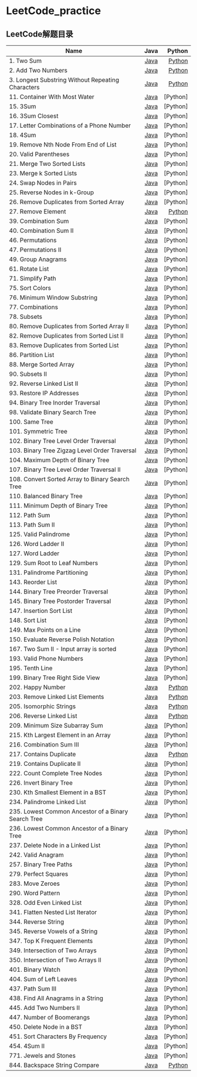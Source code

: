 # LeetCode_practice
## LeetCode解题目录

Name | Java | Python
|- | :-: | -:|
|1. Two Sum | [Java](https://github.com/DF-Kyun/LeetCode_practice/tree/master/Table/1.%20Two%20Sum) | [Python](https://github.com/DF-Kyun/LeetCode_practice/tree/master/Table/1.%20Two%20Sum)|
|2. Add Two Numbers | [Java](https://github.com/DF-Kyun/LeetCode_practice/tree/master/Linked%20%20List/2.%20Add%20Two%20Numbers) | [Python](https://github.com/DF-Kyun/LeetCode_practice/tree/master/Linked%20%20List/2.%20Add%20Two%20Numbers)|
|3. Longest Substring Without Repeating Characters | [Java](https://github.com/DF-Kyun/LeetCode_practice/tree/master/String/3.%20Longest%20Substring%20Without%20Repeating%20Characters) | [Python](https://github.com/DF-Kyun/LeetCode_practice/blob/master/String/3.%20Longest%20Substring%20Without%20Repeating%20Characters)|
|11. Container With Most Water | [Java](https://github.com/DF-Kyun/LeetCode_practice/tree/master/Array/11.%20Container%20With%20Most%20Water) | [Python]|
|15. 3Sum | [Java](https://github.com/DF-Kyun/LeetCode_practice/tree/master/Table/15.%203Sum) | [Python]|
|16. 3Sum Closest | [Java](https://github.com/DF-Kyun/LeetCode_practice/tree/master/Table/16.%203Sum%20Closest) | [Python]|
|17. Letter Combinations of a Phone Number | [Java](https://github.com/DF-Kyun/LeetCode_practice/tree/master/Tree/17.%20Letter%20Combinations%20of%20a%20Phone%20Number) | [Python]|
|18. 4Sum | [Java](https://github.com/DF-Kyun/LeetCode_practice/tree/master/Table/18.%204Sum) | [Python]|
|19. Remove Nth Node From End of List | [Java](https://github.com/DF-Kyun/LeetCode_practice/tree/master/Linked%20%20List/19.%20Remove%20Nth%20Node%20From%20End%20of%20List) | [Python]|
|20. Valid Parentheses | [Java](https://github.com/DF-Kyun/LeetCode_practice/tree/master/Stack/20.%20Valid%20Parentheses) | [Python]|
|21. Merge Two Sorted Lists | [Java](https://github.com/DF-Kyun/LeetCode_practice/tree/master/Linked%20%20List/21.%20Merge%20Two%20Sorted%20Lists) | [Python]|
|23. Merge k Sorted Lists | [Java](https://github.com/DF-Kyun/LeetCode_practice/tree/master/Queue/23.%20Merge%20k%20Sorted%20Lists) | [Python]|
|24. Swap Nodes in Pairs | [Java](https://github.com/DF-Kyun/LeetCode_practice/tree/master/Linked%20%20List/24.%20Swap%20Nodes%20in%20Pairs) | [Python]|
|25. Reverse Nodes in k-Group | [Java](https://github.com/DF-Kyun/LeetCode_practice/tree/master/Linked%20%20List/25.%20Reverse%20Nodes%20in%20k-Group) | [Python]|
|26. Remove Duplicates from Sorted Array | [Java](https://github.com/DF-Kyun/LeetCode_practice/tree/master/Array/26.%20Remove%20Duplicates%20from%20Sorted%20Array) | [Python]|
|27. Remove Element | [Java](https://github.com/DF-Kyun/LeetCode_practice/tree/master/Array/27.%20Remove%20Element) | [Python](https://github.com/DF-Kyun/LeetCode_practice/tree/master/Array/27.%20Remove%20Element)|
|39. Combination Sum | [Java](https://github.com/DF-Kyun/LeetCode_practice/tree/master/Tree/39.%20Combination%20Sum) | [Python]|
|40. Combination Sum II | [Java](https://github.com/DF-Kyun/LeetCode_practice/tree/master/Tree/40.%20Combination%20Sum%20II) | [Python]|
|46. Permutations | [Java](https://github.com/DF-Kyun/LeetCode_practice/tree/master/Tree/46.%20Permutations) | [Python]|
|47. Permutations II | [Java](https://github.com/DF-Kyun/LeetCode_practice/tree/master/Tree/47.%20Permutations%20II) | [Python]|
|49. Group Anagrams | [Java](https://github.com/DF-Kyun/LeetCode_practice/tree/master/Table/49.%20Group%20Anagrams) | [Python]|
|61. Rotate List | [Java](https://github.com/DF-Kyun/LeetCode_practice/tree/master/Linked%20%20List/61.%20Rotate%20List) | [Python]|
|71. Simplify Path | [Java](https://github.com/DF-Kyun/LeetCode_practice/tree/master/Stack/71.%20Simplify%20Path) | [Python]|
|75. Sort Colors | [Java](https://github.com/DF-Kyun/LeetCode_practice/tree/master/Array/75.%20Sort%20Colors) | [Python]|
|76. Minimum Window Substring | [Java](https://github.com/DF-Kyun/LeetCode_practice/tree/master/String/76.%20Minimum%20Window%20Substring) | [Python]|
|77. Combinations | [Java](https://github.com/DF-Kyun/LeetCode_practice/tree/master/Tree/77.%20Combinations) | [Python]|
|78. Subsets | [Java](https://github.com/DF-Kyun/LeetCode_practice/tree/master/Tree/78.%20Subsets) | [Python]|
|80. Remove Duplicates from Sorted Array II | [Java](https://github.com/DF-Kyun/LeetCode_practice/tree/master/Array/80.%20Remove%20Duplicates%20from%20Sorted%20Array%20II) | [Python]|
|82. Remove Duplicates from Sorted List II | [Java](https://github.com/DF-Kyun/LeetCode_practice/tree/master/Linked%20%20List/82.%20Remove%20Duplicates%20from%20Sorted%20List%20II) | [Python]|
|83. Remove Duplicates from Sorted List | [Java](https://github.com/DF-Kyun/LeetCode_practice/tree/master/Linked%20%20List/83.%20Remove%20Duplicates%20from%20Sorted%20List) | [Python]|
|86. Partition List | [Java](https://github.com/DF-Kyun/LeetCode_practice/tree/master/Linked%20%20List/86.%20Partition%20List) | [Python]|
|88. Merge Sorted Array | [Java](https://github.com/DF-Kyun/LeetCode_practice/tree/master/Array/88.%20Merge%20Sorted%20Array) | [Python]|
|90. Subsets II | [Java](https://github.com/DF-Kyun/LeetCode_practice/tree/master/Tree/90.%20Subsets%20II) | [Python]|
|92. Reverse Linked List II | [Java](https://github.com/DF-Kyun/LeetCode_practice/tree/master/Linked%20%20List/92.%20Reverse%20Linked%20List%20II) | [Python]|
|93. Restore IP Addresses | [Java](https://github.com/DF-Kyun/LeetCode_practice/tree/master/Tree/93.%20Restore%20IP%20Addresses) | [Python]|
|94. Binary Tree Inorder Traversal | [Java](https://github.com/DF-Kyun/LeetCode_practice/tree/master/Tree/94.%20Binary%20Tree%20Inorder%20Traversal) | [Python]|
|98. Validate Binary Search Tree | [Java](https://github.com/DF-Kyun/LeetCode_practice/tree/master/Tree/98.%20Validate%20Binary%20Search%20Tree) | [Python]|
|100. Same Tree | [Java](https://github.com/DF-Kyun/LeetCode_practice/tree/master/Tree/100.%20Same%20Tree) | [Python]|
|101. Symmetric Tree | [Java](https://github.com/DF-Kyun/LeetCode_practice/tree/master/Tree/101.%20Symmetric%20Tree) | [Python]|
|102. Binary Tree Level Order Traversal | [Java](https://github.com/DF-Kyun/LeetCode_practice/tree/master/Queue/102.%20Binary%20Tree%20Level%20Order%20Traversal) | [Python]|
|103. Binary Tree Zigzag Level Order Traversal | [Java](https://github.com/DF-Kyun/LeetCode_practice/tree/master/Queue/103.%20Binary%20Tree%20Zigzag%20Level%20Order%20Traversal) | [Python]|
|104. Maximum Depth of Binary Tree | [Java](https://github.com/DF-Kyun/LeetCode_practice/tree/master/Tree/104.%20Maximum%20Depth%20of%20Binary%20Tree) | [Python]|
|107. Binary Tree Level Order Traversal II | [Java](https://github.com/DF-Kyun/LeetCode_practice/tree/master/Queue/107.%20Binary%20Tree%20Level%20Order%20Traversal%20II) | [Python]|
|108. Convert Sorted Array to Binary Search Tree | [Java](https://github.com/DF-Kyun/LeetCode_practice/tree/master/Tree/108.%20Convert%20Sorted%20Array%20to%20Binary%20Search%20Tree) | [Python]|
|110. Balanced Binary Tree | [Java](https://github.com/DF-Kyun/LeetCode_practice/tree/master/Tree/110.%20Balanced%20Binary%20Tree) | [Python]|
|111. Minimum Depth of Binary Tree | [Java](https://github.com/DF-Kyun/LeetCode_practice/tree/master/Tree/111.%20Minimum%20Depth%20of%20Binary%20Tree) | [Python]|
|112. Path Sum | [Java](https://github.com/DF-Kyun/LeetCode_practice/tree/master/Tree/112.%20Path%20Sum) | [Python]|
|113. Path Sum II | [Java](https://github.com/DF-Kyun/LeetCode_practice/tree/master/Tree/113.%20Path%20Sum%20II) | [Python]|
|125. Valid Palindrome | [Java](https://github.com/DF-Kyun/LeetCode_practice/tree/master/String/125.%20Valid%20Palindrome) | [Python]|
|126. Word Ladder II | [Java](https://github.com/DF-Kyun/LeetCode_practice/tree/master/Queue/126.%20Word%20Ladder%20II) | [Python]|
|127. Word Ladder | [Java](https://github.com/DF-Kyun/LeetCode_practice/tree/master/Queue/127.%20Word%20Ladder) | [Python]|
|129. Sum Root to Leaf Numbers | [Java](https://github.com/DF-Kyun/LeetCode_practice/tree/master/Tree/129.%20Sum%20Root%20to%20Leaf%20Numbers) | [Python]|
|131. Palindrome Partitioning | [Java](https://github.com/DF-Kyun/LeetCode_practice/tree/master/Tree/131.%20Palindrome%20Partitioning) | [Python]|
|143. Reorder List | [Java](https://github.com/DF-Kyun/LeetCode_practice/tree/master/Linked%20%20List/143.%20Reorder%20List) | [Python]|
|144. Binary Tree Preorder Traversal | [Java](https://github.com/DF-Kyun/LeetCode_practice/tree/master/Tree/144.%20Binary%20Tree%20Preorder%20Traversal) | [Python]|
|145. Binary Tree Postorder Traversal | [Java](https://github.com/DF-Kyun/LeetCode_practice/tree/master/Tree/145.%20Binary%20Tree%20Postorder%20Traversal) | [Python]|
|147. Insertion Sort List | [Java](https://github.com/DF-Kyun/LeetCode_practice/tree/master/Linked%20%20List/147.%20Insertion%20Sort%20List) | [Python]|
|148. Sort List | [Java](https://github.com/DF-Kyun/LeetCode_practice/tree/master/Linked%20%20List/148.%20Sort%20List) | [Python]|
|149. Max Points on a Line | [Java](https://github.com/DF-Kyun/LeetCode_practice/tree/master/Table/149.%20Max%20Points%20on%20a%20Line) | [Python]|
|150. Evaluate Reverse Polish Notation | [Java](https://github.com/DF-Kyun/LeetCode_practice/tree/master/Stack/150.%20Evaluate%20Reverse%20Polish%20Notation) | [Python]|
|167. Two Sum II - Input array is sorted | [Java](https://github.com/DF-Kyun/LeetCode_practice/tree/master/Array/167.%20Two%20Sum%20II%20-%20Input%20array%20is%20sorted) | [Python]|
|193. Valid Phone Numbers | [Java](https://github.com/DF-Kyun/LeetCode_practice/tree/master/Shell/193.%20Valid%20Phone%20Numbers) | [Python]|
|195. Tenth Line | [Java](https://github.com/DF-Kyun/LeetCode_practice/tree/master/Shell/195.%20Tenth%20Line) | [Python]|
|199. Binary Tree Right Side View | [Java](https://github.com/DF-Kyun/LeetCode_practice/tree/master/Queue/199.%20Binary%20Tree%20Right%20Side%20View) | [Python]|
|202. Happy Number | [Java](https://github.com/DF-Kyun/LeetCode_practice/tree/master/Table/202.%20Happy%20Number) | [Python](https://github.com/DF-Kyun/LeetCode_practice/tree/master/Table/202.%20Happy%20Number)|
|203. Remove Linked List Elements | [Java](https://github.com/DF-Kyun/LeetCode_practice/tree/master/Linked%20%20List/203.%20Remove%20Linked%20List%20Elements) | [Python](https://github.com/DF-Kyun/LeetCode_practice/tree/master/Linked%20%20List/203.%20Remove%20Linked%20List%20Elements)|
|205. Isomorphic Strings | [Java](https://github.com/DF-Kyun/LeetCode_practice/tree/master/Table/205.%20Isomorphic%20Strings) | [Python](https://github.com/DF-Kyun/LeetCode_practice/tree/master/Table/205.%20Isomorphic%20Strings)|
|206. Reverse Linked List | [Java](https://github.com/DF-Kyun/LeetCode_practice/tree/master/Linked%20%20List/206.%20Reverse%20Linked%20List) | [Python](https://github.com/DF-Kyun/LeetCode_practice/tree/master/Linked%20%20List/206.%20Reverse%20Linked%20List)|
|209. Minimum Size Subarray Sum | [Java](https://github.com/DF-Kyun/LeetCode_practice/tree/master/Array/209.%20Minimum%20Size%20Subarray%20Sum) | [Python]|
|215. Kth Largest Element in an Array | [Java](https://github.com/DF-Kyun/LeetCode_practice/tree/master/Array/215.%20Kth%20Largest%20Element%20in%20an%20Array) | [Python]|
|216. Combination Sum III | [Java](https://github.com/DF-Kyun/LeetCode_practice/tree/master/Tree/216.%20Combination%20Sum%20III) | [Python]|
|217. Contains Duplicate | [Java](https://github.com/DF-Kyun/LeetCode_practice/tree/master/Table/217.%20Contains%20Duplicate) | [Python](https://github.com/DF-Kyun/LeetCode_practice/tree/master/Table/217.%20Contains%20Duplicate)|
|219. Contains Duplicate II | [Java](https://github.com/DF-Kyun/LeetCode_practice/tree/master/Table/219.%20Contains%20Duplicate%20II) | [Python]|
|222. Count Complete Tree Nodes | [Java](https://github.com/DF-Kyun/LeetCode_practice/tree/master/Tree/222.%20Count%20Complete%20Tree%20Nodes) | [Python]|
|226. Invert Binary Tree | [Java](https://github.com/DF-Kyun/LeetCode_practice/tree/master/Tree/226.%20Invert%20Binary%20Tree) | [Python]|
|230. Kth Smallest Element in a BST | [Java](https://github.com/DF-Kyun/LeetCode_practice/tree/master/Tree/230.%20Kth%20Smallest%20Element%20in%20a%20BST) | [Python]|
|234. Palindrome Linked List | [Java](https://github.com/DF-Kyun/LeetCode_practice/tree/master/Linked%20%20List/234.%20Palindrome%20Linked%20List) | [Python]|
|235. Lowest Common Ancestor of a Binary Search Tree | [Java](https://github.com/DF-Kyun/LeetCode_practice/tree/master/Tree/235.%20Lowest%20Common%20Ancestor%20of%20a%20Binary%20Search%20Tree) | [Python]|
|236. Lowest Common Ancestor of a Binary Tree | [Java](https://github.com/DF-Kyun/LeetCode_practice/tree/master/Tree/236.%20Lowest%20Common%20Ancestor%20of%20a%20Binary%20Tree) | [Python]|
|237. Delete Node in a Linked List | [Java](https://github.com/DF-Kyun/LeetCode_practice/tree/master/Linked%20%20List/237.%20Delete%20Node%20in%20a%20Linked%20List) | [Python]|
|242. Valid Anagram | [Java](https://github.com/DF-Kyun/LeetCode_practice/tree/master/Table/242.%20Valid%20Anagram) | [Python]|
|257. Binary Tree Paths | [Java](https://github.com/DF-Kyun/LeetCode_practice/tree/master/Tree/257.%20Binary%20Tree%20Paths) | [Python]|
|279. Perfect Squares | [Java](https://github.com/DF-Kyun/LeetCode_practice/tree/master/Queue/279.%20Perfect%20Squares) | [Python]|
|283. Move Zeroes | [Java](https://github.com/DF-Kyun/LeetCode_practice/tree/master/Array/283.%20Move%20Zeroes) | [Python]|
|290. Word Pattern | [Java](https://github.com/DF-Kyun/LeetCode_practice/tree/master/Table/290.%20Word%20Pattern) | [Python]|
|328. Odd Even Linked List | [Java](https://github.com/DF-Kyun/LeetCode_practice/tree/master/Linked%20%20List/328.%20Odd%20Even%20Linked%20List) | [Python]|
|341. Flatten Nested List Iterator | [Java](https://github.com/DF-Kyun/LeetCode_practice/tree/master/Stack/341.%20Flatten%20Nested%20List%20Iterator) | [Python]|
|344. Reverse String | [Java](https://github.com/DF-Kyun/LeetCode_practice/tree/master/String/344.%20Reverse%20String) | [Python]|
|345. Reverse Vowels of a String | [Java](https://github.com/DF-Kyun/LeetCode_practice/tree/master/String/345.%20Reverse%20Vowels%20of%20a%20String) | [Python]|
|347. Top K Frequent Elements | [Java](https://github.com/DF-Kyun/LeetCode_practice/tree/master/Queue/347.%20Top%20K%20Frequent%20Elements) | [Python]|
|349. Intersection of Two Arrays | [Java](https://github.com/DF-Kyun/LeetCode_practice/tree/master/Table/349.%20Intersection%20of%20Two%20Arrays) | [Python]|
|350. Intersection of Two Arrays II | [Java](https://github.com/DF-Kyun/LeetCode_practice/tree/master/Table/350.%20Intersection%20of%20Two%20Arrays%20II) | [Python]|
|401. Binary Watch | [Java](https://github.com/DF-Kyun/LeetCode_practice/tree/master/Tree/401.%20Binary%20Watch) | [Python]|
|404. Sum of Left Leaves | [Java](https://github.com/DF-Kyun/LeetCode_practice/tree/master/Tree/404.%20Sum%20of%20Left%20Leaves) | [Python]|
|437. Path Sum III | [Java](https://github.com/DF-Kyun/LeetCode_practice/tree/master/Tree/437.%20Path%20Sum%20III) | [Python]|
|438. Find All Anagrams in a String | [Java](https://github.com/DF-Kyun/LeetCode_practice/tree/master/String/438.%20Find%20All%20Anagrams%20in%20a%20String) | [Python]|
|445. Add Two Numbers II | [Java](https://github.com/DF-Kyun/LeetCode_practice/tree/master/Linked%20%20List/445.%20Add%20Two%20Numbers%20II) | [Python]|
|447. Number of Boomerangs | [Java](https://github.com/DF-Kyun/LeetCode_practice/tree/master/Table/447.%20Number%20of%20Boomerangs) | [Python]|
|450. Delete Node in a BST | [Java](https://github.com/DF-Kyun/LeetCode_practice/tree/master/Tree/450.%20Delete%20Node%20in%20a%20BST) | [Python]|
|451. Sort Characters By Frequency | [Java](https://github.com/DF-Kyun/LeetCode_practice/tree/master/Table/451.%20Sort%20Characters%20By%20Frequency) | [Python]|
|454. 4Sum II | [Java](https://github.com/DF-Kyun/LeetCode_practice/tree/master/Table/454.%204Sum%20II) | [Python]|
|771. Jewels and Stones | [Java](https://github.com/DF-Kyun/LeetCode_practice/tree/master/Table/771.%20Jewels%20and%20Stones) | [Python]|
|844. Backspace String Compare | [Java](https://github.com/DF-Kyun/LeetCode_practice/tree/master/Stack/844.%20Backspace%20String%20Compare) | [Python](https://github.com/DF-Kyun/LeetCode_practice/tree/master/Stack/844.%20Backspace%20String%20Compare) |